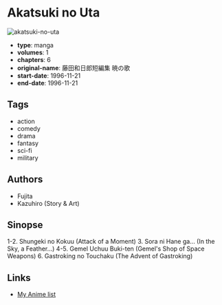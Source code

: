 # Akatsuki no Uta

![akatsuki-no-uta](https://cdn.myanimelist.net/images/manga/2/164682.jpg)

-   **type**: manga
-   **volumes**: 1
-   **chapters**: 6
-   **original-name**: 藤田和日郎短編集 暁の歌
-   **start-date**: 1996-11-21
-   **end-date**: 1996-11-21

## Tags

-   action
-   comedy
-   drama
-   fantasy
-   sci-fi
-   military

## Authors

-   Fujita
-   Kazuhiro (Story & Art)

## Sinopse

1-2. Shungeki no Kokuu (Attack of a Moment) 3. Sora ni Hane ga... (In the Sky, a Feather...)
4-5. Gemel Uchuu Buki-ten (Gemel's Shop of Space Weapons) 6. Gastroking no Touchaku (The Advent of Gastroking)

## Links

-   [My Anime list](https://myanimelist.net/manga/91802/Akatsuki_no_Uta)
